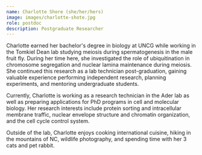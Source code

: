 ```yaml
---
name: Charlotte Shore (she/her/hers)
image: images/charlotte-shote.jpg
role: postdoc
description: Postgraduate Researcher
---
```


Charlotte earned her bachelor's degree in biology at UNCG while working in the Tomkiel Dean lab studying meiosis during spermatogenesis in the male fruit fly. During her time here, she investigated the role of ubiquitination in chromosome segregation and nuclear lamina maintenance during meiosis. She continued this research as a lab technician post-graduation, gaining valuable experience performing independent research, planning experiments, and mentoring undergraduate students.

Currently, Charlotte is working as a research technician in the Ader lab as well as preparing applications for PhD programs in cell and molecular biology.  Her research interests include protein sorting and intracellular membrane traffic, nuclear envelope structure and chromatin organization, and the cell cycle control system.

Outside of the lab, Charlotte enjoys cooking international cuisine, hiking in the mountains of NC, wildlife photography, and spending time with her 3 cats and pet rabbit.
